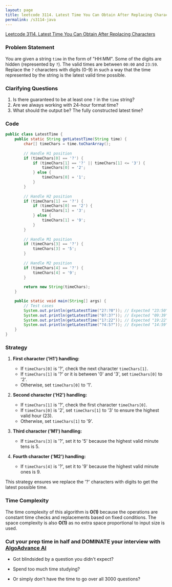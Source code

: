 ```yaml
---
layout: page
title: leetcode 3114. Latest Time You Can Obtain After Replacing Characters
permalink: /s3114-java
---
```

[Leetcode 3114. Latest Time You Can Obtain After Replacing Characters](https://algoadvance.github.io/algoadvance/l3114)
### Problem Statement

You are given a string `time` in the form of "HH:MM". Some of the digits are hidden (represented by `?`). The valid times are between `00:00` and `23:59`. Replace the `?` characters with digits (0-9) in such a way that the time represented by the string is the latest valid time possible.

### Clarifying Questions

1. Is there guaranteed to be at least one `?` in the `time` string?
2. Are we always working with 24-hour format time?
3. What should the output be? The fully constructed latest time?

### Code

```java
public class LatestTime {
    public static String getLatestTime(String time) {
        char[] timeChars = time.toCharArray();
        
        // Handle H1 position
        if (timeChars[0] == '?') {
            if (timeChars[1] == '?' || timeChars[1] <= '3') {
                timeChars[0] = '2';
            } else {
                timeChars[0] = '1';
            }
        }
        
        // Handle H2 position
        if (timeChars[1] == '?') {
            if (timeChars[0] == '2') {
                timeChars[1] = '3';
            } else {
                timeChars[1] = '9';
            }
        }
        
        // Handle M1 position
        if (timeChars[3] == '?') {
            timeChars[3] = '5';
        }
        
        // Handle M2 position
        if (timeChars[4] == '?') {
            timeChars[4] = '9';
        }
        
        return new String(timeChars);
    }

    public static void main(String[] args) {
        // Test cases
        System.out.println(getLatestTime("2?:?0")); // Expected "23:50"
        System.out.println(getLatestTime("0?:3?")); // Expected "09:39"
        System.out.println(getLatestTime("1?:22")); // Expected "19:22"
        System.out.println(getLatestTime("?4:5?")); // Expected "14:59"
    }
}
```

### Strategy

1. **First character ('H1') handling:**
    - If `timeChars[0]` is '?', check the next character `timeChars[1]`.
    - If `timeChars[1]` is '?' or it is between '0' and '3', set `timeChars[0]` to '2'.
    - Otherwise, set `timeChars[0]` to '1'.

2. **Second character ('H2') handling:**
    - If `timeChars[1]` is '?', check the first character `timeChars[0]`.
    - If `timeChars[0]` is '2', set `timeChars[1]` to '3' to ensure the highest valid hour (23).
    - Otherwise, set `timeChars[1]` to '9'.

3. **Third character ('M1') handling:**
    - If `timeChars[3]` is '?', set it to '5' because the highest valid minute tens is 5.

4. **Fourth character ('M2') handling:**
    - If `timeChars[4]` is '?', set it to '9' because the highest valid minute ones is 9.

This strategy ensures we replace the '?' characters with digits to get the latest possible time.

### Time Complexity

The time complexity of this algorithm is **O(1)** because the operations are constant time checks and replacements based on fixed conditions. The space complexity is also **O(1)** as no extra space proportional to input size is used.


### Cut your prep time in half and DOMINATE your interview with [AlgoAdvance AI](https://algoAdvance.com)

- Got blindsided by a question you didn't expect?

- Spend too much time studying?

- Or simply don't have the time to go over all 3000 questions?

